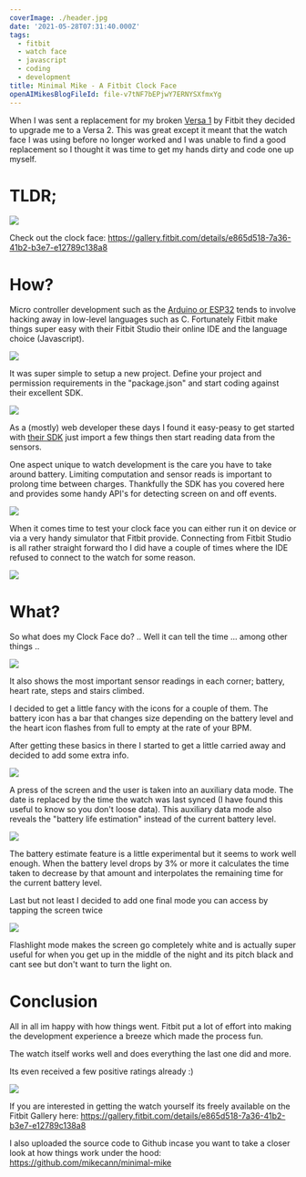 ```yaml
---
coverImage: ./header.jpg
date: '2021-05-28T07:31:40.000Z'
tags:
  - fitbit
  - watch face
  - javascript
  - coding
  - development
title: Minimal Mike - A Fitbit Clock Face
openAIMikesBlogFileId: file-v7tNF7bEPjwY7ERNYSXfmxYg
---
```


When I was sent a replacement for my broken [Versa 1](https://www.fitbit.com/global/us/products/smartwatches) by Fitbit they decided to upgrade me to a Versa 2. This was great except it meant that the watch face I was using before no longer worked and I was unable to find a good replacement so I thought it was time to get my hands dirty and code one up myself.

<!-- more -->

# TLDR;

![](./out1.gif)

Check out the clock face: https://gallery.fitbit.com/details/e865d518-7a36-41b2-b3e7-e12789c138a8

# How?

Micro controller development such as the [Arduino or ESP32](https://www.arduino.cc/en/software) tends to involve hacking away in low-level languages such as C. Fortunately Fitbit make things super easy with their Fitbit Studio their online IDE and the language choice (Javascript).

![](./fitbitstudio.jpg)

It was super simple to setup a new project. Define your project and permission requirements in the "package.json" and start coding against their excellent SDK.

![](./package.jpg)

As a (mostly) web developer these days I found it easy-peasy to get started with [their SDK](https://dev.fitbit.com/build/reference/device-api/power/) just import a few things then start reading data from the sensors.

One aspect unique to watch development is the care you have to take around battery. Limiting computation and sensor reads is important to prolong time between charges. Thankfully the SDK has you covered here and provides some handy API's for detecting screen on and off events.

![](./display.jpg)

When it comes time to test your clock face you can either run it on device or via a very handy simulator that Fitbit provide. Connecting from Fitbit Studio is all rather straight forward tho I did have a couple of times where the IDE refused to connect to the watch for some reason.

![](./sim.jpg)

# What?

So what does my Clock Face do? .. Well it can tell the time ... among other things ..

![](./frame1.png)

It also shows the most important sensor readings in each corner; battery, heart rate, steps and stairs climbed.

I decided to get a little fancy with the icons for a couple of them. The battery icon has a bar that changes size depending on the battery level and the heart icon flashes from full to empty at the rate of your BPM.

After getting these basics in there I started to get a little carried away and decided to add some extra info.

![](./frame2.png)

A press of the screen and the user is taken into an auxiliary data mode. The date is replaced by the time the watch was last synced (I have found this useful to know so you don't loose data). This auxiliary data mode also reveals the "battery life estimation" instead of the current battery level.

![](./frame3.png)

The battery estimate feature is a little experimental but it seems to work well enough. When the battery level drops by 3% or more it calculates the time taken to decrease by that amount and interpolates the remaining time for the current battery level.

Last but not least I decided to add one final mode you can access by tapping the screen twice

![](./flashlight.png)

Flashlight mode makes the screen go completely white and is actually super useful for when you get up in the middle of the night and its pitch black and cant see but don't want to turn the light on.

# Conclusion

All in all im happy with how things went. Fitbit put a lot of effort into making the development experience a breeze which made the process fun.

The watch itself works well and does everything the last one did and more.

Its even received a few positive ratings already :)

![](./reviews.jpg)

If you are interested in getting the watch yourself its freely available on the Fitbit Gallery here: https://gallery.fitbit.com/details/e865d518-7a36-41b2-b3e7-e12789c138a8

I also uploaded the source code to Github incase you want to take a closer look at how things work under the hood: https://github.com/mikecann/minimal-mike
